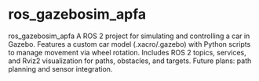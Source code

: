 # ros_gazebosim_apfa
ros_gazebosim_apfa A ROS 2 project for simulating and controlling a car in Gazebo. Features a custom car model (.xacro/.gazebo) with Python scripts to manage movement via wheel rotation. Includes ROS 2 topics, services, and Rviz2 visualization for paths, obstacles, and targets. Future plans: path planning and sensor integration.
